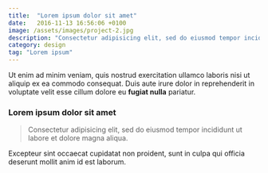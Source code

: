 ```yaml
---
title:  "Lorem ipsum dolor sit amet"
date:   2016-11-13 16:56:06 +0100
image: /assets/images/project-2.jpg
description: "Consectetur adipisicing elit, sed do eiusmod tempor incididunt ut labore et dolore magna aliqua."
category: design
tag: "Lorem ipsum"
---
```

Ut enim ad minim veniam, quis nostrud exercitation ullamco laboris nisi ut aliquip ex ea commodo consequat. Duis aute irure dolor in reprehenderit in voluptate velit esse cillum dolore eu **fugiat nulla** pariatur.

### Lorem ipsum dolor sit amet

> Consectetur adipisicing elit, sed do eiusmod tempor incididunt ut labore et dolore magna aliqua.



Excepteur sint occaecat cupidatat non proident, sunt in culpa qui officia deserunt mollit anim id est laborum.
